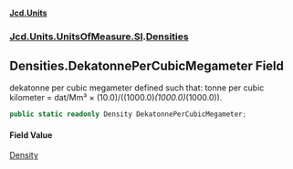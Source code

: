 #### [Jcd.Units](index.md 'index')
### [Jcd.Units.UnitsOfMeasure.SI](Jcd.Units.UnitsOfMeasure.SI.md 'Jcd.Units.UnitsOfMeasure.SI').[Densities](Densities.md 'Jcd.Units.UnitsOfMeasure.SI.Densities')

## Densities.DekatonnePerCubicMegameter Field

dekatonne per cubic megameter defined such that: tonne per cubic kilometer = dat/Mm³ ×
(10.0)/((1000.0)*(1000.0)*(1000.0)).

```csharp
public static readonly Density DekatonnePerCubicMegameter;
```

#### Field Value
[Density](Density.md 'Jcd.Units.UnitTypes.Density')